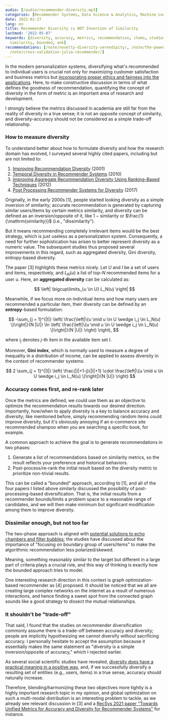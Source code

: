 ```yaml
---
audio: [/audio/recommender-diversity.mp3]
categories: [Recommender Systems, Data Science & Analytics, Machine Learning]
date: 2022-02-27
lang: en
title: Recommender Diversity is NOT Inversion of Similarity
lastmod: '2022-05-07'
keywords: [diversity, accuracy, metrics, recommendation, items, studies, approach,
  similarity, bounded, ank]
recommendations: [/note/novelty-diversity-serendipity/, /note/the-power-of-diverse-thinking/,
  /note/cross-validation-julia-recommender/]
---
```


In the modern personalization systems, diversifying what's recommended to individual users is crucial not only for maximizing customer satisfaction and business metrics but [incorporating proper ethics and fairness into the applications](/note/ethical-challenges-in-recommender-systems/). Here, to make constructive discussion in terms of what defines the goodness of recommendation, quantifying the concept of diversity in the form of metric is an important area of research and development.

I strongly believe the metrics discussed in academia are still far from the reality of diversity in a true sense; it is not an opposite concept of similarity, and diversity-accuracy should not be considered as a simple trade-off relationship.

### How to measure diversity

To understand better about how to formulate diversity and how the research domain has evolved, I surveyed several highly cited papers, including but are not limited to:

1. [Improving Recommendation Diversity](https://citeseerx.ist.psu.edu/viewdoc/download?doi=10.1.1.8.5232&rep=rep1&type=pdf) (2001)
2. [Temporal Diversity in Recommender Systems](https://dl.acm.org/doi/10.1145/1835449.1835486) (2010)
3. [Improving Aggregate Recommendation Diversity Using Ranking-Based Techniques](https://ieeexplore.ieee.org/document/5680904) (2012)
4. [Post Processing Recommender Systems for Diversity](https://dl.acm.org/doi/10.1145/3097983.3098173) (2017)

Originally, in the early 2000s \[1\], people started looking diversity as a simple inversion of similarity; accurate recommendation is generated by capturing similar users/items by certain metrics $\mathrm{similarity}$, and diversity can be defined as an inversion/opposite of it, like $1 - \mathrm{similarity}$ or $\frac{1}{\mathrm{similarity}}$ (i.e., "dissimilarity").

But it means recommending completely irrelevant items would be the best strategy, which is just useless as a personalization system. Consequently, a need for further sophistication has arisen to better represent diversity as a numeric value. The subsequent studies thus proposed several improvements in this regard, such as aggregated diversity, Gini diversity, entropy-based diversity.

The paper \[3\] highlights these metrics nicely. Let $U$ and $I$ be a set of users and items, respectively, and $L_N(u)$ a list of top-$N$ recommended items for a user $u$. Here, an **aggregated diversity** can be calculated as:

$$
\left| \bigcup\limits_{u \in U} L_N(u) \right|
$$

Meanwhile, if we focus more on individual items and how many users are recommended a particular item, their diversity can be defined by an **entropy**-based formulation:

$$
-\sum_{j = 1}^{|I|} \left( \frac{\left|\{u \mid u \in U \wedge i_j \in L_N(u) \}\right|}{N |U|} \ln \left( \frac{\left|\{u \mid u \in U \wedge i_j \in L_N(u) \}\right|}{N |U|}  \right) \right),
$$

where $i_j$ denotes $j$-th item in the available item set $I$.

Moreover, **Gini index**, which is normally used to measure a degree of inequality in a distribution of income, can be applied to assess diversity in the context of recommender systems:

$$
2 \sum_{j = 1}^{|I|} \left( \frac{|I|+1-j}{|I|+1} \cdot \frac{\left|\{u \mid u \in U \wedge i_j \in L_N(u) \}\right|}{N |U|} \right)
$$

### Accuracy comes first, and re-rank later

Once the metrics are defined, we could use them as an objective to optimize the recommendation results towards our desired direction. Importantly, how/when to apply diversity is a key to balance accuracy and diversity; like mentioned before, simply recommending random items could improve diversity, but it's obviously annoying if an e-commerce site recommended shampoo when you are searching a specific book, for example.

A common approach to achieve the goal is to generate recommendations in two phases:

1. Generate a list of recommendations based on similarity metrics, so the result reflects your preference and historical behaviors.
2. Post-process/re-rank the initial result based on the diversity metric to prioritize non-trivial results.

This can be called a "bounded" approach, according to \[1\], and all of the four papers I listed above similarly discussed the possibility of post-processing-based diversification. That is, the initial results from a recommender bounds/limits a problem space to a reasonable range of candidates, and we will then make minimum but significant modification among them to improve diversity.

### Dissimilar enough, but not too far

The two-phase approach is aligned with [potential solutions to echo chambers and filter bubbles](/note/recsys-2021-echo-chambers-and-filter-bubbles/); the studies have discussed about the importance of "focusing on boundary group of users/items" to make the algorithmic recommendation less polarized/skewed.

Meaning, something reasonably similar to the target but different in a large part of criteria plays a crucial role, and this way of thinking is exactly how the bounded approach tries to model.

One interesting research direction in this context is graph optimization-based recommender as \[4\] proposed. It should be noticed that we all are creating large complex networks on the internet as a result of numerous interactions, and hence finding a sweet spot from the connected graph sounds like a good strategy to dissect the mutual relationships.

### It shouldn't be "trade-off"

That said, I found that the studies on recommender diversification commonly assume there is a trade-off between accuracy and diversity; people are implicitly hypothesizing we cannot diversify without sacrificing accuracy. I personally hesitate to accept the assumption because it essentially makes the same statement as "diversity is a simple inversion/opposite of accuracy," which I rejected earlier.

As several social scientific studies have revealed, [diversity does have a practical meaning in a positive way](/note/the-power-of-diverse-thinking/), and, if we successfully diversify a resulting set of entities (e.g., users, items) in a true sense, accuracy should naturally increase.

Therefore, blending/harmonizing these two objectives more tightly is a highly important research topic in my opinion, and global optimization on such a multi-modal distribution is an interesting problem to tackle, as we already see relevant discussion in \[3\] and a [RecSys 2021 paper "Towards Unified Metrics for Accuracy and Diversity for Recommender Systems"](/note/recsys-2021/) for instance.
